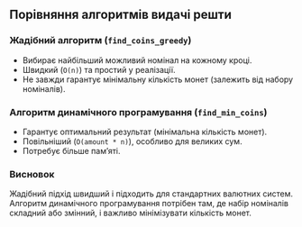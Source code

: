 ## Порівняння алгоритмів видачі решти

### Жадібний алгоритм (`find_coins_greedy`)
- Вибирає найбільший можливий номінал на кожному кроці.
- Швидкий (`O(n)`) та простий у реалізації.
- Не завжди гарантує мінімальну кількість монет (залежить від набору номіналів).

### Алгоритм динамічного програмування (`find_min_coins`)
- Гарантує оптимальний результат (мінімальна кількість монет).
- Повільніший (`O(amount * n)`), особливо для великих сум.
- Потребує більше памʼяті.

### Висновок
Жадібний підхід швидший і підходить для стандартних валютних систем. Алгоритм динамічного програмування потрібен там, де набір номіналів складний або змінний, і важливо мінімізувати кількість монет.